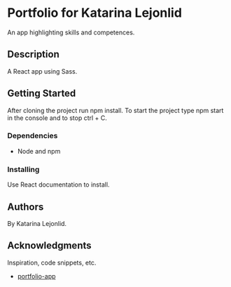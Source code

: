 # Portfolio for Katarina Lejonlid

An app highlighting skills and competences.

## Description

A React app using Sass.

## Getting Started

After cloning the project run npm install. To start the project type npm start in the console and to stop ctrl + C.

### Dependencies

* Node and npm

### Installing

Use React documentation to install.

## Authors

By Katarina Lejonlid.

## Acknowledgments

Inspiration, code snippets, etc.
* [portfolio-app](https://github.com/kattisA/portfolio-app)
